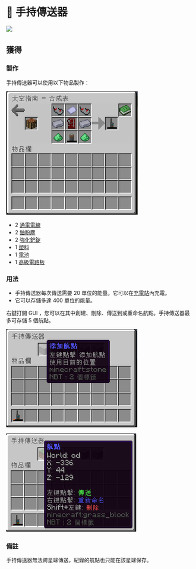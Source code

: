 # 🎲 手持傳送器



![](https://camo.githubusercontent.com/7e2b795f789c917ba336b091c5abf2ccc98209d83c1e9c20fb12f57e8d33ff4e/68747470733a2f2f692e696d6775722e636f6d2f5854733735636e2e706e67)

## 獲得

### 製作

手持傳送器可以使用以下物品製作：

![](<../.gitbook/assets/image (221) (1) (1) (1).png>)

* 2 [通電電線](Energized-Wire.md)
* 2 [鈾粉塵](uranium-dust.md)
* 2 [強化鈀錠](reinforced-palladium-ingot.md)
* 1 [塑料](Plastic.md)
* 1 [電池](Battery.md)
* 1 [高級電路板](Advanced-Circuit-Board.md)

### 用法

* 手持傳送器每次傳送需要 20 單位的能量。它可以在[充電站](Charging-Station.md)內充電。
* 它可以存儲多達 400 單位的能量。

右鍵打開 GUI ，您可以在其中創建、刪除、傳送到或重命名航點。手持傳送器最多可存儲 5 個航點。

![](<../.gitbook/assets/image (225) (1) (1) (1).png>)

![](<../.gitbook/assets/image (224) (1) (1).png>)

### 備註

手持傳送器無法跨星球傳送，紀錄的航點也只能在該星球保存。
